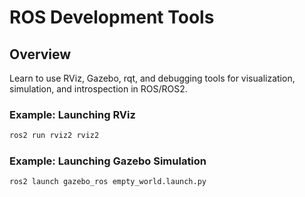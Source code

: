 # ROS Development Tools

## Overview
Learn to use RViz, Gazebo, rqt, and debugging tools for visualization, simulation, and introspection in ROS/ROS2.

### Example: Launching RViz
```bash
ros2 run rviz2 rviz2
```

### Example: Launching Gazebo Simulation
```bash
ros2 launch gazebo_ros empty_world.launch.py
```
